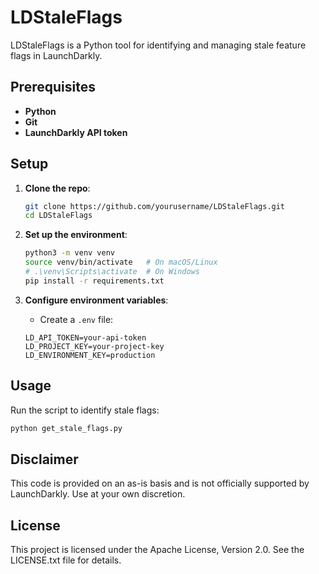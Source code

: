 # LDStaleFlags

LDStaleFlags is a Python tool for identifying and managing stale feature flags in LaunchDarkly.

## Prerequisites

- **Python**
- **Git**
- **LaunchDarkly API token**

## Setup

1. **Clone the repo**:
   ```bash
   git clone https://github.com/yourusername/LDStaleFlags.git
   cd LDStaleFlags
   ```

2. **Set up the environment**:
   ```bash
   python3 -m venv venv
   source venv/bin/activate   # On macOS/Linux
   # .\venv\Scripts\activate  # On Windows
   pip install -r requirements.txt
   ```

3. **Configure environment variables**:
   - Create a `.env` file:
    ```plaintext
    LD_API_TOKEN=your-api-token
    LD_PROJECT_KEY=your-project-key
    LD_ENVIRONMENT_KEY=production
    ```

## Usage

Run the script to identify stale flags:

```bash
python get_stale_flags.py
```

## Disclaimer

This code is provided on an as-is basis and is not officially supported by LaunchDarkly. Use at your own discretion.

## License

This project is licensed under the Apache License, Version 2.0. See the LICENSE.txt file for details.